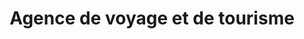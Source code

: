 ---
title: "Agence de voyage et de tourisme"
url: /bamako/agence-de-voyage-et-de-tourisme/
shop: Reisebüro
---